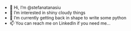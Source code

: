 - 👋 Hi, I’m @stefanatanasiu
- 👀 I’m interested in shiny cloudy things
- 🌱 I’m currently getting back in shape to write some python
- 📫 You can reach me on LinkedIn if you need me...

<!---
stefanatanasiu/stefanatanasiu is a ✨ special ✨ repository because its `README.md` (this file) appears on your GitHub profile.
You can click the Preview link to take a look at your changes.
--->
